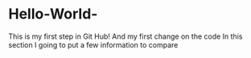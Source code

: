 # Hello-World-
This is my first step in Git Hub!
And my first change on the code
In this section I going to put a few information to compare
